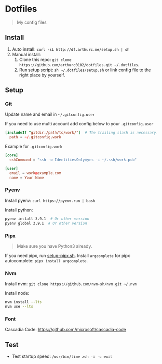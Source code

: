 # Dotfiles

> My config files

## Install

1. Auto install: `curl -sL http://df.arthurc.me/setup.sh | sh`
2. Manual install:
    1. Clone this repo: `git clone https://github.com/arthurc0102/dotfiles.git ~/.dotfiles`.
    2. Run setup script: `sh ~/.dotfiles/setup.sh` or link config file to the right place by yourself.

## Setup

### Git

Update name and email in `~/.gitconfig.user`

If you need to use multi account add config below to your `.gitconfig.user`

```conf
[includeIf "gitdir:/path/to/work/"]  # The trailing slash is necessary.
  path = ~/.gitconfig.work
```

Example for `.gitconfig.work`

```conf
[core]
  sshCommand = "ssh -o IdentitiesOnly=yes -i ~/.ssh/work.pub"

[user]
  email = work@example.com
  name = Your Name
```

### Pyenv

Install pyenv: `curl https://pyenv.run | bash`

Install python:

```bash
pyenv install 3.9.1  # Or other version
pyenv global 3.9.1  # Or other version
```

### Pipx

> Make sure you have Python3 already.

If you need pipx, run [setup-pipx.sh](./setup-pipx.sh).
Install `argcomplete` for pipx autocomplete: `pipx install argcomplete`.

### Nvm

Install nvm: `git clone https://github.com/nvm-sh/nvm.git ~/.nvm`

Install node:

```bash
nvm install --lts
nvm use --lts
```

### Font

Cascadia Code: <https://github.com/microsoft/cascadia-code>

## Test

- Test startup speed: `/usr/bin/time zsh -i -c exit`
